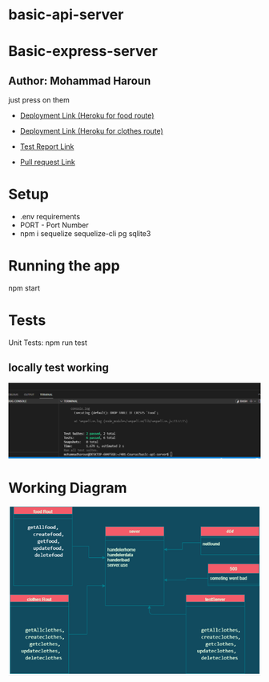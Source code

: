 # basic-api-server
# Basic-express-server
## Author: Mohammad Haroun
just press on them 
* [Deployment Link (Heroku for food route) ](https://haroun-basic-api-server.herokuapp.com/food)

* [Deployment Link (Heroku for clothes route) ](https://haroun-basic-api-server.herokuapp.com/clothes)
* [Test Report Link ](https://github.com/Mohammad-Haroun-97/basic-api-server/actions)
* [Pull request Link ](https://github.com/Mohammad-Haroun-97/basic-api-server/pull/2)
# Setup
* .env requirements
* PORT - Port Number
* npm i sequelize sequelize-cli pg sqlite3
# Running the app
npm start

# Tests
Unit Tests: npm run test
## locally test working
![](Test-Lab03.PNG)

# Working Diagram 

![](Lab03-Diagram.PNG)